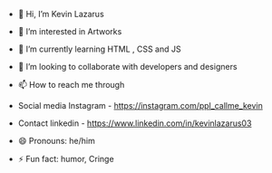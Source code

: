 - 👋 Hi, I’m Kevin Lazarus
- 👀 I’m interested in Artworks
- 🌱 I’m currently learning HTML , CSS and JS 
- 💞️ I’m looking to collaborate with developers and designers
- 📫 How to reach me through
-  Social media
   Instagram - https://instagram.com/ppl_callme_kevin
-  Contact
   linkedin  - https://www.linkedin.com/in/kevinlazarus03
  
- 😄 Pronouns: he/him
- ⚡ Fun fact: humor, Cringe

<!---
Kevinl-code/Kevinl-code is a ✨ special ✨ repository because its `README.md` (this file) appears on your GitHub profile.
You can click the Preview link to take a look at your changes.
--->
